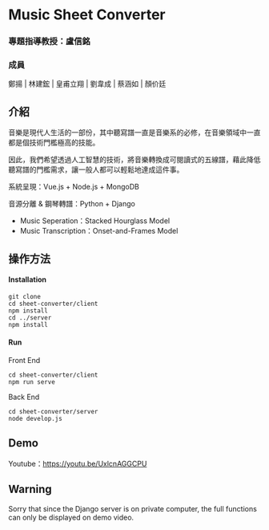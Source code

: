 # Music Sheet Converter
### 專題指導教授：盧信銘
### 成員
鄭揚 | 林建鋐 | 皇甫立翔 | 劉韋成 | 蔡涵如 | 顏价廷  

## 介紹
音樂是現代人生活的一部份，其中聽寫譜一直是音樂系的必修，在音樂領域中一直都是個技術門檻極高的技能。  

因此，我們希望透過人工智慧的技術，將音樂轉換成可閱讀式的五線譜，藉此降低聽寫譜的門檻需求，讓一般人都可以輕鬆地達成這件事。  

系統呈現：Vue.js + Node.js + MongoDB  

音源分離 & 鋼琴轉譜：Python + Django
* Music Seperation：Stacked Hourglass Model
* Music Transcription：Onset-and-Frames Model

## 操作方法
#### Installation
```
git clone
cd sheet-converter/client
npm install
cd ../server
npm install
```
#### Run
Front End
```
cd sheet-converter/client
npm run serve
```
Back End
```
cd sheet-converter/server
node develop.js
```

## Demo
Youtube：https://youtu.be/UxlcnAGGCPU  

## Warning
Sorry that since the Django server is on private computer, the full functions can only be displayed on demo video.
